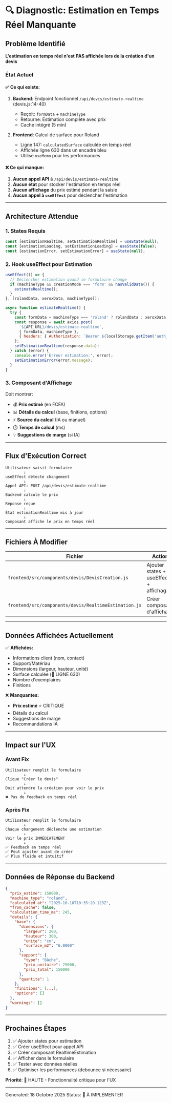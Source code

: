 # 🔍 Diagnostic: Estimation en Temps Réel Manquante

## Problème Identifié

**L'estimation en temps réel n'est PAS affichée lors de la création d'un devis**

### État Actuel

#### ✅ Ce qui existe:
1. **Backend**: Endpoint fonctionnel `/api/devis/estimate-realtime` (devis.js:14-40)
   - Reçoit: `formData` + `machineType`
   - Retourne: Estimation complète avec prix
   - Cache intégré (5 min)

2. **Frontend**: Calcul de surface pour Roland
   - Ligne 147: `calculatedSurface` calculée en temps réel
   - Affichée ligne 630 dans un encadré bleu
   - Utilise `useMemo` pour les performances

#### ❌ Ce qui manque:
1. **Aucun appel API** à `/api/devis/estimate-realtime`
2. **Aucun état** pour stocker l'estimation en temps réel
3. **Aucun affichage** du prix estimé pendant la saisie
4. **Aucun appel à `useEffect`** pour déclencher l'estimation

---

## Architecture Attendue

### 1. States Requis
```javascript
const [estimationRealtime, setEstimationRealtime] = useState(null);
const [estimationLoading, setEstimationLoading] = useState(false);
const [estimationError, setEstimationError] = useState(null);
```

### 2. Hook useEffect pour Estimation
```javascript
useEffect(() => {
  // Déclencher estimation quand le formulaire change
  if (machineType && creationMode === 'form' && hasValidData()) {
    estimateRealtime();
  }
}, [rolandData, xeroxData, machineType]);

async function estimateRealtime() {
  try {
    const formData = machineType === 'roland' ? rolandData : xeroxData;
    const response = await axios.post(
      `${API_URL}/devis/estimate-realtime`,
      { formData, machineType },
      { headers: { Authorization: `Bearer ${localStorage.getItem('auth_token')}` } }
    );
    setEstimationRealtime(response.data);
  } catch (error) {
    console.error('Erreur estimation:', error);
    setEstimationError(error.message);
  }
}
```

### 3. Composant d'Affichage

Doit montrer:
- 💰 **Prix estimé** (en FCFA)
- 📊 **Détails du calcul** (base, finitions, options)
- ⚡ **Source du calcul** (IA ou manuel)
- ⏱️ **Temps de calcul** (ms)
- 💡 **Suggestions de marge** (si IA)

---

## Flux d'Exécution Correct

```
Utilisateur saisit formulaire
        ↓
useEffect détecte changement
        ↓
Appel API: POST /api/devis/estimate-realtime
        ↓
Backend calcule le prix
        ↓
Réponse reçue
        ↓
État estimationRealtime mis à jour
        ↓
Composant affiche le prix en temps réel
```

---

## Fichiers À Modifier

| Fichier | Action | Priorité |
|---------|--------|----------|
| `frontend/src/components/devis/DevisCreation.js` | Ajouter states + useEffect + affichage | 🔴 HAUTE |
| `frontend/src/components/devis/RealtimeEstimation.js` | Créer composant d'affichage | 🟡 MOYENNE |

---

## Données Affichées Actuellement

✅ **Affichées:**
- Informations client (nom, contact)
- Support/Matériau
- Dimensions (largeur, hauteur, unité)
- Surface calculée (🎯 LIGNE 630)
- Nombre d'exemplaires
- Finitions

❌ **Manquantes:**
- **Prix estimé** ⭐ CRITIQUE
- Détails du calcul
- Suggestions de marge
- Recommandations IA

---

## Impact sur l'UX

### Avant Fix
```
Utilisateur remplit le formulaire
        ↓
Clique "Créer le devis"
        ↓
Doit attendre la création pour voir le prix
        ↓
❌ Pas de feedback en temps réel
```

### Après Fix
```
Utilisateur remplit le formulaire
        ↓
Chaque changement déclenche une estimation
        ↓
Voir le prix IMMÉDIATEMENT
        ↓
✅ Feedback en temps réel
✅ Peut ajuster avant de créer
✅ Plus fluide et intuitif
```

---

## Données de Réponse du Backend

```json
{
  "prix_estime": 150000,
  "machine_type": "roland",
  "calculated_at": "2025-10-18T18:35:20.123Z",
  "from_cache": false,
  "calculation_time_ms": 245,
  "details": {
    "base": {
      "dimensions": {
        "largeur": 200,
        "hauteur": 300,
        "unite": "cm",
        "surface_m2": "6.0000"
      },
      "support": {
        "type": "Bâche",
        "prix_unitaire": 25000,
        "prix_total": 150000
      },
      "quantite": 1
    },
    "finitions": [...],
    "options": []
  },
  "warnings": []
}
```

---

## Prochaines Étapes

1. ✅ Ajouter states pour estimation
2. ✅ Créer useEffect pour appel API
3. ✅ Créer composant RealtimeEstimation
4. ✅ Afficher dans le formulaire
5. ✅ Tester avec données réelles
6. ✅ Optimiser les performances (debounce si nécessaire)

**Priorité**: 🔴 HAUTE - Fonctionnalité critique pour l'UX

---

Generated: 18 Octobre 2025
Status: 🔴 À IMPLÉMENTER
